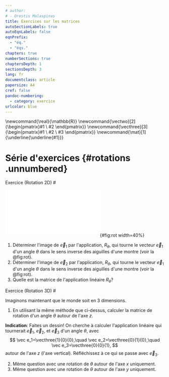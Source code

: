 ```yaml
---
# author:
# - Orestis Malaspinas
title: Exercices sur les matrices
autoSectionLabels: true
autoEqnLabels: false
eqnPrefix: 
  - "éq."
  - "éqs."
chapters: true
numberSections: true
chaptersDepth: 1
sectionsDepth: 3
lang: fr
documentclass: article
papersize: A4
cref: false
pandoc-numbering:
  - category: exercice
urlcolor: blue
---
```

\newcommand{\real}{\mathbb{R}}
\newcommand{\vectwo}[2]{\begin{pmatrix}#1 \\ #2 \end{pmatrix}}
\newcommand{\vecthree}[3]{\begin{pmatrix}#1 \\ #2 \\ #3 \end{pmatrix}}
\newcommand{\mat}[1]{\underline{\underline{#1}}}

Série d'exercices {#rotations .unnumbered}
=================

Exercice (Rotation 2D) #

![Rotation des vecteurs $\vec e_1$ et $\vec e_2$ d'un angle $\theta$.](../figs/rot_ex.pdf){#fig:rot width=40%}

1. Déterminer l'image de $\vec e_1$ par l'application, $R_\theta$, qui tourne le vecteur $\vec e_1$ d'un angle $\theta$ dans le sens inverse des aiguilles d'une montre (voir la @fig:rot).
2. Déterminer l'image de $\vec e_2$ par l'application, $R_\theta$, qui tourne le vecteur $\vec e_1$ d'un angle $\theta$ dans le sens inverse des aiguilles d'une montre (voir la @fig:rot).
3. Quelle est la matrice de l'application linéaire $R_\theta$?

Exercice (Rotation 3D) #

Imaginons maintenant que le monde soit en 3 dimensions.

1. En utilisant la même méthode que ci-dessus, calculer la matrice de rotation d'un angle $\theta$ autour de l'axe $z$.

**Indication**: Faites un dessin! On cherche à calculer l'application linéaire qui tournerait $\vec e_1$, $\vec e_2$, et $\vec e_3$ d'un angle $\theta$, avec
$$
\vec e_1=\vecthree{1}{0}{0},\quad \vec e_2=\vecthree{0}{1}{0},\quad \vec e_3=\vecthree{0}{0}{1},
$$
autour de l'axe $z$ (l'axe vertical). Réfléchissez à ce qui se passe avec $\vec e_3$.

2. Même question avec une rotation de $\theta$ autour de l'axe $x$ uniquement.
3. Même question avec une rotation de $\theta$ autour de l'axe $y$ uniquement.
